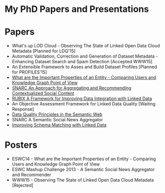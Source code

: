 My PhD Papers and Presentations
===

Papers
======
- What's up LOD Cloud - Observing The State of Linked Open Data Cloud Metadata [Planned for LDQ'15]
- Automatic Validation, Correction and Generation of Dataset Metadata - Enhancing Dataset Search and Spam Detection [Accepted WWW15]
- An Extensible Framework to Asses and Build Dataset Profiles [Planned for PROFILES'15]
- [What are the Important Properties of an Entity - Comparing Users and Knowledge Graph Point of View](http://2014.eswc-conferences.org/sites/default/files/eswc2014pd_submission_98.pdf)
- [SNARC An Approach for Aggregating and Recommending Contextualized Social Content](http://link.springer.com/chapter/10.1007%2F978-3-642-41242-4_58)
- [RUBIX A Framework for Improving Data Integration with Linked Data](http://dl.acm.org/citation.cfm?id=2422607)
- An Objective Assessment Framework for Linked Data Quality [Waiting Response]
- [Data Quality Principles in the Semantic Web](http://arxiv.org/ftp/arxiv/papers/1305/1305.4054.pdf)
- SNARC A Semantic Social News Aggregator
- [Improving Schema Matching with Linked Data](http://arxiv.org/ftp/arxiv/papers/1205/1205.2691.pdf)

Posters
=======
- ESWC14 - What are the Important Properties of an Entity - Comparing Users and Knowledge Graph Point of View
- ESWC Mashup Challenge 2013 - A Semantic Social News Aggregator and Recommender
- WWW15 - Observing The State of Linked Open Data Cloud Metadata [Rejected]
